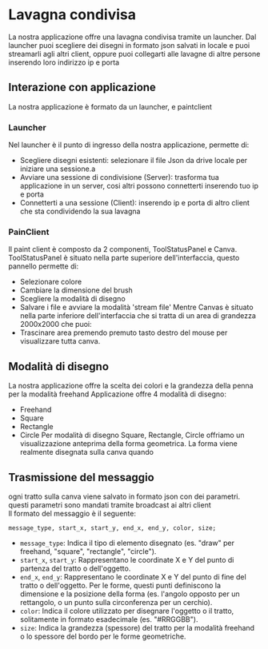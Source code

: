 # Lavagna condivisa
La nostra applicazione offre una lavagna condivisa tramite un launcher. Dal launcher puoi scegliere dei disegni in formato json salvati in locale e puoi streamarli agli altri client, oppure puoi collegarti alle lavagne di altre persone inserendo loro indirizzo ip e porta
## Interazione con applicazione
La nostra applicazione è formato da un launcher, e paintclient
### Launcher
Nel launcher è il punto di ingresso della nostra applicazione, permette di: 
- Scegliere disegni esistenti: selezionare il file Json da drive locale per iniziare una sessione.a
- Avviare una sessione di condivisione (Server): trasforma tua applicazione in un server, cosi altri possono connetterti inserendo tuo ip e porta
- Connetterti a una sessione (Client): inserendo ip e porta di altro client che sta condividendo la sua lavagna
### PainClient
Il paint client è composto da 2 componenti, ToolStatusPanel e Canva.
ToolStatusPanel è situato nella parte superiore dell'interfaccia, questo pannello permette di:
- Selezionare colore
- Cambiare la dimensione del brush
- Scegliere la modalità di disegno
- Salvare i file e avviare la modalità 'stream file'
Mentre Canvas è situato nella parte inferiore dell'interfaccia che si tratta di un area di grandezza 2000x2000 che puoi:
- Trascinare area premendo premuto tasto destro del mouse per visualizzare tutta canva.
## Modalità di disegno
La nostra applicazione offre la scelta dei colori e la grandezza della penna per la modalità freehand
Applicazione offre 4 modalità di disegno:
- Freehand
- Square
- Rectangle
- Circle
Per modalità di disegno Square, Rectangle, Circle offriamo un visualizzazione anteprima della forma geometrica. La forma viene realmente disegnata sulla canva quando


## Trasmissione del messaggio
ogni tratto sulla canva viene salvato in formato json con dei parametri. questi parametri sono mandati tramite broadcast ai altri client
<br>
Il formato del messaggio è il seguente:

`message_type, start_x, start_y, end_x, end_y, color, size;`

* `message_type`: Indica il tipo di elemento disegnato (es. "draw" per freehand, "square", "rectangle", "circle").
* `start_x`, `start_y`: Rappresentano le coordinate X e Y del punto di partenza del tratto o dell'oggetto.
* `end_x`, `end_y`: Rappresentano le coordinate X e Y del punto di fine del tratto o dell'oggetto. Per le forme, questi punti definiscono la dimensione e la posizione della forma (es. l'angolo opposto per un rettangolo, o un punto sulla circonferenza per un cerchio).
* `color`: Indica il colore utilizzato per disegnare l'oggetto o il tratto, solitamente in formato esadecimale (es. "#RRGGBB").
* `size`: Indica la grandezza (spessore) del tratto per la modalità freehand o lo spessore del bordo per le forme geometriche.

